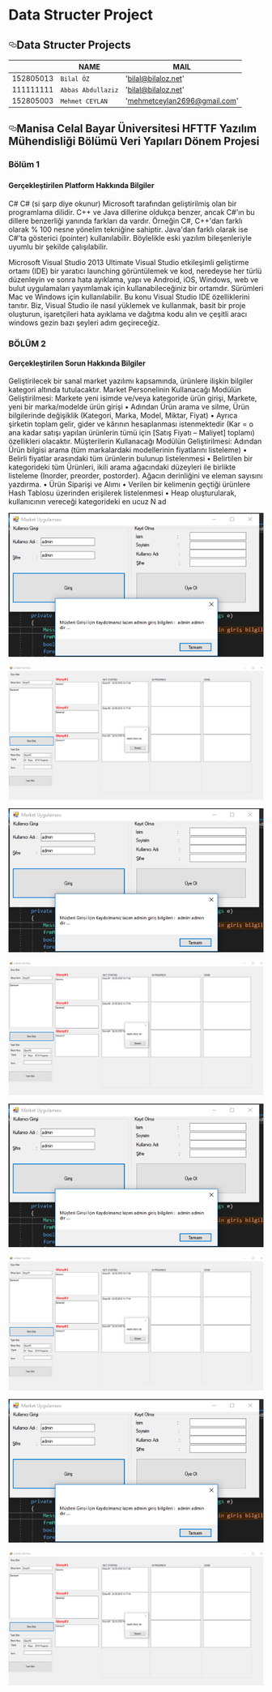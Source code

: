 # Data Structer Project


<article class="markdown-body entry-content" itemprop="text"><h1><a id="user-content-software-construction-course-----scrum-project" class="anchor" aria-hidden="true" href="#software-construction-course-----scrum-project"><svg class="octicon octicon-link" viewBox="0 0 16 16" version="1.1" width="16" height="16" aria-hidden="true"><path fill-rule="evenodd" d="M4 9h1v1H4c-1.5 0-3-1.69-3-3.5S2.55 3 4 3h4c1.45 0 3 1.69 3 3.5 0 1.41-.91 2.72-2 3.25V8.59c.58-.45 1-1.27 1-2.09C10 5.22 8.98 4 8 4H4c-.98 0-2 1.22-2 2.5S3 9 4 9zm9-3h-1v1h1c1 0 2 1.22 2 2.5S13.98 12 13 12H9c-.98 0-2-1.22-2-2.5 0-.83.42-1.64 1-2.09V6.25c-1.09.53-2 1.84-2 3.25C6 11.31 7.55 13 9 13h4c1.45 0 3-1.69 3-3.5S14.5 6 13 6z"></path></svg></a>Data Structer Projects</h1>
<table>
<thead>
<tr>
<th></th>
<th>NAME</th>
<th>MAIL</th>
</tr>
</thead>
<tbody>
<tr>
<td>152805013</td>
<td><code>Bilal ÖZ</code></td>
<td>'<a href="mailto:bilal@bilaloz.net">bilal@bilaloz.net</a>'</td>
</tr>
<tr>
<td>111111111</td>
<td><code>Abbas Abdullaziz</code></td>
<td>'<a href="mailto:bilal@bilaloz.net">bilal@bilaloz.net</a>'</td>
</tr>
<tr>
<td>152805003</td>
<td><code>Mehmet CEYLAN</code></td>
<td>'<a href="mailto:mehmetceylan2696@gmail.com">mehmetceylan2696@gmail.com</a>'</td>
</tr></tbody></table>

<h2><a id="user-content-a-better-way-of-building-products" class="anchor" aria-hidden="true" href="#a-better-way-of-building-products"><svg class="octicon octicon-link" viewBox="0 0 16 16" version="1.1" width="16" height="16" aria-hidden="true"><path fill-rule="evenodd" d="M4 9h1v1H4c-1.5 0-3-1.69-3-3.5S2.55 3 4 3h4c1.45 0 3 1.69 3 3.5 0 1.41-.91 2.72-2 3.25V8.59c.58-.45 1-1.27 1-2.09C10 5.22 8.98 4 8 4H4c-.98 0-2 1.22-2 2.5S3 9 4 9zm9-3h-1v1h1c1 0 2 1.22 2 2.5S13.98 12 13 12H9c-.98 0-2-1.22-2-2.5 0-.83.42-1.64 1-2.09V6.25c-1.09.53-2 1.84-2 3.25C6 11.31 7.55 13 9 13h4c1.45 0 3-1.69 3-3.5S14.5 6 13 6z"></path></svg></a>Manisa Celal Bayar Üniversitesi HFTTF Yazılım Mühendisliği Bölümü Veri Yapıları Dönem Projesi</h2>

<h3>Bölüm 1</h3>
<h5>

<h4>Gerçekleştirilen Platform Hakkında Bilgiler</h4>

C#
C# (si şarp diye okunur) Microsoft tarafından geliştirilmiş olan bir programlama dilidir. C++ ve Java dillerine oldukça benzer, ancak C#'ın bu dillere benzerliği yanında farkları da vardır. Örneğin C#, C++'dan farklı olarak % 100 nesne yönelim tekniğine sahiptir. Java'dan farklı olarak ise C#'ta gösterici (pointer) kullanılabilir. Böylelikle eski yazılım bileşenleriyle uyumlu bir şekilde çalışılabilir.

Microsoft Visual Studio 2013 Ultimate
Visual Studio etkileşimli geliştirme ortamı (IDE) bir yaratıcı launching görüntülemek ve kod, neredeyse her türlü düzenleyin ve sonra hata ayıklama, yapı ve Android, iOS, Windows, web ve bulut uygulamaları yayımlamak için kullanabileceğiniz bir ortamdır. Sürümleri Mac ve Windows için kullanılabilir. Bu konu Visual Studio IDE özelliklerini tanıtır. Biz, Visual Studio ile nasıl yüklemek ve kullanmak, basit bir proje oluşturun, işaretçileri hata ayıklama ve dağıtma kodu alın ve çeşitli aracı windows gezin bazı şeyleri adım geçireceğiz.





<h3>BÖLÜM 2</h3>



<h4>Gerçekleştirilen Sorun Hakkında Bilgiler</h4>

Geliştirilecek bir sanal market yazılımı kapsamında, ürünlere ilişkin bilgiler kategori altında tutulacaktır.
Market Personelinin Kullanacağı Modülün Geliştirilmesi:
Markete yeni isimde ve/veya kategoride ürün girişi, Markete, yeni bir marka/modelde ürün girişi 
• Adından Ürün arama ve silme, Ürün bilgilerinde değişiklik (Kategori, Marka, Model, Miktar, Fiyat) 
• Ayrıca şirketin toplam gelir, gider ve kârının hesaplanması istenmektedir (Kar = o ana kadar satışı yapılan ürünlerin tümü için [Satış Fiyatı – Maliyet] toplamı) özellikleri olacaktır.
Müşterilerin Kullanacağı Modülün Geliştirilmesi:
Adından Ürün bilgisi arama (tüm markalardaki modellerinin fiyatlarını listeleme)
• Belirli fiyatlar arasındaki tüm ürünlerin bulunup listelenmesi
• Belirtilen bir kategorideki tüm Ürünleri, ikili arama ağacındaki düzeyleri ile birlikte listeleme (Inorder, preorder, postorder). Ağacın derinliğini ve eleman sayısını yazdırma.
• Ürün Siparişi ve Alımı 
• Verilen bir kelimenin geçtiği ürünlere Hash Tablosu üzerinden erişilerek listelenmesi 
• Heap oluşturularak, kullanıcının vereceği kategorideki en ucuz N ad

<p><a target="_blank" href="https://github.com/bilaloz/DataStructerProjectsVirtualMarket/blob/master/Images/images1.png"><img src="https://github.com/bilaloz/DataStructerProjectsVirtualMarket/blob/master/Images/images1.png" alt="alt text" style="max-width:100%;"></a></p>
<p><a target="_blank" href="https://github.com/bilaloz/DataStructerProjectsVirtualMarket/blob/master/Images/images2.png"><img src="https://github.com/bilaloz/Scrum-Project/blob/master/Images/images2.png" alt="alt text" style="max-width:100%;"></a></p>
<p><a target="_blank" href="https://github.com/bilaloz/DataStructerProjectsVirtualMarket/blob/master/Images/images3.png"><img src="https://github.com/bilaloz/DataStructerProjectsVirtualMarket/blob/master/Images/images1.png" alt="alt text" style="max-width:100%;"></a></p>
<p><a target="_blank" href="https://github.com/bilaloz/DataStructerProjectsVirtualMarket/blob/master/Images/images4.png"><img src="https://github.com/bilaloz/Scrum-Project/blob/master/Images/images2.png" alt="alt text" style="max-width:100%;"></a></p>
<p><a target="_blank" href="https://github.com/bilaloz/DataStructerProjectsVirtualMarket/blob/master/Images/images5.png"><img src="https://github.com/bilaloz/DataStructerProjectsVirtualMarket/blob/master/Images/images1.png" alt="alt text" style="max-width:100%;"></a></p>
<p><a target="_blank" href="https://github.com/bilaloz/DataStructerProjectsVirtualMarket/blob/master/Images/images6.png"><img src="https://github.com/bilaloz/Scrum-Project/blob/master/Images/images2.png" alt="alt text" style="max-width:100%;"></a></p>
<p><a target="_blank" href="https://github.com/bilaloz/DataStructerProjectsVirtualMarket/blob/master/Images/images7.png"><img src="https://github.com/bilaloz/DataStructerProjectsVirtualMarket/blob/master/Images/images1.png" alt="alt text" style="max-width:100%;"></a></p>
<p><a target="_blank" href="https://github.com/bilaloz/DataStructerProjectsVirtualMarket/blob/master/Images/images8.png"><img src="https://github.com/bilaloz/Scrum-Project/blob/master/Images/images2.png" alt="alt text" style="max-width:100%;"></a></p>

